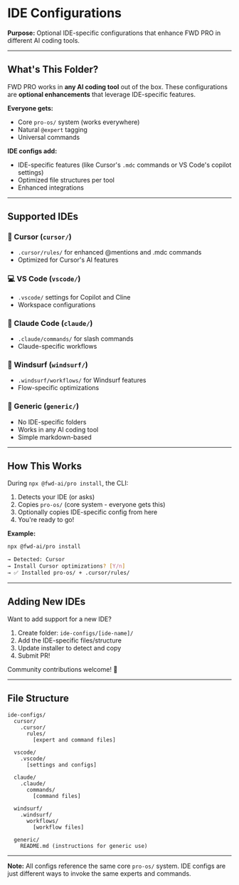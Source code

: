 # IDE Configurations

**Purpose:** Optional IDE-specific configurations that enhance FWD PRO in different AI coding tools.

---

## What's This Folder?

FWD PRO works in **any AI coding tool** out of the box. These configurations are **optional enhancements** that leverage IDE-specific features.

**Everyone gets:**
- Core `pro-os/` system (works everywhere)
- Natural `@expert` tagging
- Universal commands

**IDE configs add:**
- IDE-specific features (like Cursor's `.mdc` commands or VS Code's copilot settings)
- Optimized file structures per tool
- Enhanced integrations

---

## Supported IDEs

### 🎯 Cursor (`cursor/`)
- `.cursor/rules/` for enhanced @mentions and .mdc commands
- Optimized for Cursor's AI features

### 💻 VS Code (`vscode/`)
- `.vscode/` settings for Copilot and Cline
- Workspace configurations

### 🤖 Claude Code (`claude/`)
- `.claude/commands/` for slash commands
- Claude-specific workflows

### 🌊 Windsurf (`windsurf/`)
- `.windsurf/workflows/` for Windsurf features
- Flow-specific optimizations

### 📝 Generic (`generic/`)
- No IDE-specific folders
- Works in any AI coding tool
- Simple markdown-based

---

## How This Works

During `npx @fwd-ai/pro install`, the CLI:

1. Detects your IDE (or asks)
2. Copies `pro-os/` (core system - everyone gets this)
3. Optionally copies IDE-specific config from here
4. You're ready to go!

**Example:**
```bash
npx @fwd-ai/pro install

→ Detected: Cursor
→ Install Cursor optimizations? [Y/n]
→ ✅ Installed pro-os/ + .cursor/rules/
```

---

## Adding New IDEs

Want to add support for a new IDE? 

1. Create folder: `ide-configs/[ide-name]/`
2. Add the IDE-specific files/structure
3. Update installer to detect and copy
4. Submit PR!

Community contributions welcome! 🎉

---

## File Structure

```
ide-configs/
  cursor/
    .cursor/
      rules/
        [expert and command files]
  
  vscode/
    .vscode/
      [settings and configs]
  
  claude/
    .claude/
      commands/
        [command files]
  
  windsurf/
    .windsurf/
      workflows/
        [workflow files]
  
  generic/
    README.md (instructions for generic use)
```

---

**Note:** All configs reference the same core `pro-os/` system. IDE configs are just different ways to invoke the same experts and commands.

